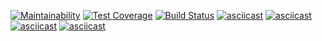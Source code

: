 [![Maintainability](https://api.codeclimate.com/v1/badges/4083eb7d60bc28e90cab/maintainability)](https://codeclimate.com/github/maksim-do/frontend-project-lvl1/maintainability)
[![Test Coverage](https://api.codeclimate.com/v1/badges/4083eb7d60bc28e90cab/test_coverage)](https://codeclimate.com/github/maksim-do/frontend-project-lvl1/test_coverage)
[![Build Status](https://travis-ci.com/maksim-do/frontend-project-lvl1.svg?branch=master)](https://travis-ci.com/maksim-do/frontend-project-lvl1)
[![asciicast](https://asciinema.org/a/SxzxMnG7eTAEY9QElX9GsU6Dn.svg)](https://asciinema.org/a/SxzxMnG7eTAEY9QElX9GsU6Dn)
[![asciicast](https://asciinema.org/a/tx0mPlCq7kUav5fT3bsiGHKBY.svg)](https://asciinema.org/a/tx0mPlCq7kUav5fT3bsiGHKBY)
[![asciicast](https://asciinema.org/a/SGFJ2gIesDGqmGc21RKSZyWkE.svg)](https://asciinema.org/a/SGFJ2gIesDGqmGc21RKSZyWkE)
[![asciicast](https://asciinema.org/a/2KkCtq4mKfF9Aa03y3Vpdtw2p.svg)](https://asciinema.org/a/2KkCtq4mKfF9Aa03y3Vpdtw2p)